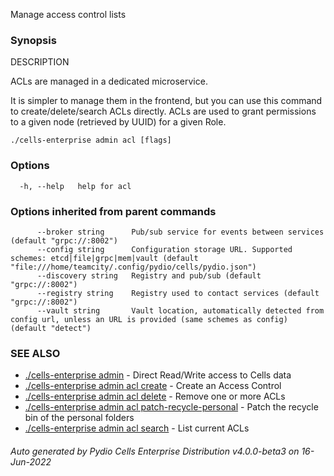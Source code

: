 Manage access control lists

### Synopsis


DESCRIPTION

  ACLs are managed in a dedicated microservice.

  It is simpler to manage them in the frontend, but you can use this command to create/delete/search ACLs directly.
  ACLs are used to grant permissions to a given node (retrieved by UUID) for a given Role.


```
./cells-enterprise admin acl [flags]
```

### Options

```
  -h, --help   help for acl
```

### Options inherited from parent commands

```
      --broker string      Pub/sub service for events between services (default "grpc://:8002")
      --config string      Configuration storage URL. Supported schemes: etcd|file|grpc|mem|vault (default "file:///home/teamcity/.config/pydio/cells/pydio.json")
      --discovery string   Registry and pub/sub (default "grpc://:8002")
      --registry string    Registry used to contact services (default "grpc://:8002")
      --vault string       Vault location, automatically detected from config url, unless an URL is provided (same schemes as config) (default "detect")
```

### SEE ALSO

* [./cells-enterprise admin](./cells-enterprise-admin)	 - Direct Read/Write access to Cells data
* [./cells-enterprise admin acl create](./cells-enterprise-admin-acl-create)	 - Create an Access Control
* [./cells-enterprise admin acl delete](./cells-enterprise-admin-acl-delete)	 - Remove one or more ACLs
* [./cells-enterprise admin acl patch-recycle-personal](./cells-enterprise-admin-acl-patch-recycle-personal)	 - Patch the recycle bin of the personal folders
* [./cells-enterprise admin acl search](./cells-enterprise-admin-acl-search)	 - List current ACLs

###### Auto generated by Pydio Cells Enterprise Distribution v4.0.0-beta3 on 16-Jun-2022

